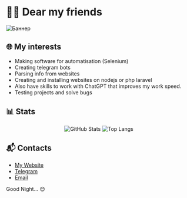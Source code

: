 # 🌙✨ Dear my friends

![Баннер](https://i.ibb.co/3SY3twN/banner.jpg)

## 🌐 My interests
- Making software for automatisation (Selenium)
- Creating telegram bots
- Parsing info from websites
- Creating and installing websites on nodejs or php laravel
- Also have skills to work with ChatGPT that improves my work speed.
- Testing projects and solve bugs

## 📊 Stats

<p align="center">
  <img src="https://github-readme-stats.vercel.app/api?username=mercury-devel&show_icons=true&theme=dracula" alt="GitHub Stats" />
  <img src="https://github-readme-stats.vercel.app/api/top-langs/?username=mercury-devel&layout=compact&theme=dracula" alt="Top Langs" />
</p>

## 📬 Contacts

- [My Website](https://nocrynomercy.ru)
- [Telegram](https://t.me/mercury_devel)
- [Email](mailto:angel@nocrynomercy.ru)

Good Night... 😊
